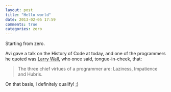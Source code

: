 ```yaml
---
layout: post
title: "Hello world"
date: 2013-02-05 17:59
comments: true
categories: zero
---
```

Starting from zero.

Avi gave a talk on the History of Code at today, and one of the programmers he quoted was <a href="http://en.wikipedia.org/wiki/Larry_Wall">Larry Wall</a>, who once said, tongue-in-cheek, that: 
<blockquote>The three chief virtues of a programmer are: Laziness, Impatience and Hubris.</blockquote>
On that basis, I definitely qualify! ;)
